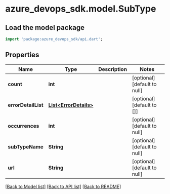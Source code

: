# azure_devops_sdk.model.SubType

## Load the model package
```dart
import 'package:azure_devops_sdk/api.dart';
```

## Properties
Name | Type | Description | Notes
------------ | ------------- | ------------- | -------------
**count** | **int** |  | [optional] [default to null]
**errorDetailList** | [**List&lt;ErrorDetails&gt;**](ErrorDetails.md) |  | [optional] [default to []]
**occurrences** | **int** |  | [optional] [default to null]
**subTypeName** | **String** |  | [optional] [default to null]
**url** | **String** |  | [optional] [default to null]

[[Back to Model list]](../README.md#documentation-for-models) [[Back to API list]](../README.md#documentation-for-api-endpoints) [[Back to README]](../README.md)


